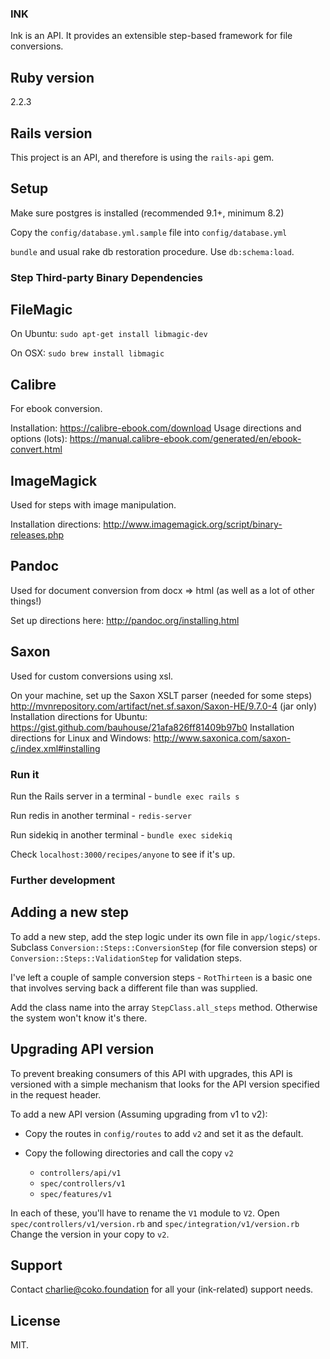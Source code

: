 ### INK

Ink is an API. It provides an extensible step-based framework for file conversions.

## Ruby version

2.2.3

## Rails version

This project is an API, and therefore is using the `rails-api` gem.

## Setup

Make sure postgres is installed (recommended 9.1+, minimum 8.2)

Copy the `config/database.yml.sample` file into `config/database.yml`

`bundle` and usual rake db restoration procedure. Use `db:schema:load`.

### Step Third-party Binary Dependencies

## FileMagic

On Ubuntu:
`sudo apt-get install libmagic-dev`

On OSX:
`sudo brew install libmagic`

## Calibre

For ebook conversion.

Installation: https://calibre-ebook.com/download
Usage directions and options (lots): https://manual.calibre-ebook.com/generated/en/ebook-convert.html

## ImageMagick

Used for steps with image manipulation.

Installation directions: http://www.imagemagick.org/script/binary-releases.php

## Pandoc

Used for document conversion from docx => html (as well as a lot of other things!)

Set up directions here: http://pandoc.org/installing.html

## Saxon

Used for custom conversions using xsl.

On your machine, set up the Saxon XSLT parser (needed for some steps)
http://mvnrepository.com/artifact/net.sf.saxon/Saxon-HE/9.7.0-4 (jar only)
Installation directions for Ubuntu: https://gist.github.com/bauhouse/21afa826ff81409b97b0
Installation directions for Linux and Windows: http://www.saxonica.com/saxon-c/index.xml#installing

### Run it

Run the Rails server in a terminal - `bundle exec rails s`

Run redis in another terminal - `redis-server`

Run sidekiq in another terminal - `bundle exec sidekiq`

Check `localhost:3000/recipes/anyone` to see if it's up.

### Further development

## Adding a new step

To add a new step, add the step logic under its own file in `app/logic/steps`. Subclass `Conversion::Steps::ConversionStep` (for file conversion steps) or `Conversion::Steps::ValidationStep` for validation steps. 

I've left a couple of sample conversion steps - `RotThirteen` is a basic one that involves serving back a different file than was supplied.

Add the class name into the array `StepClass.all_steps` method. Otherwise the system won't know it's there.

## Upgrading API version

To prevent breaking consumers of this API with upgrades, this API is versioned with a simple mechanism that looks for the API version specified in the request header.

To add a new API version (Assuming upgrading from v1 to v2):

* Copy the routes in `config/routes` to add `v2` and set it as the default.

* Copy the following directories and call the copy `v2`
  * `controllers/api/v1`
  * `spec/controllers/v1`
  * `spec/features/v1`

In each of these, you'll have to rename the `V1` module to `V2`.
Open `spec/controllers/v1/version.rb` and `spec/integration/v1/version.rb` Change the version in your copy to `v2`.

## Support

Contact charlie@coko.foundation for all your (ink-related) support needs.

## License

MIT.